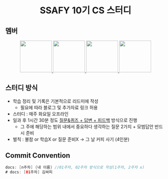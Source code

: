 <div align="center">
    <h1>SSAFY 10기 CS 스터디</h1>
</div>

## 멤버
<div align="center">
  <a href="https://github.com/takealook97">
      <img src="https://github.com/takealook97.png/" width="100">
  </a>
  <a href="https://github.com/cheoljunpark">
      <img src="https://github.com/cheoljunpark.png/" width="100">
  </a>
  <a href="https://github.com/annyoon">
      <img src="https://github.com/annyoon.png/" width="100">
  </a>
  <a href="https://github.com/Lainlnya">
      <img src="https://github.com/Lainlnya.png/" width="100">
  </a>
</div>

## 스터디 방식
- 학습 정리 및 기록은 기본적으로 리드미에 작성
    - 필요에 따라 블로그 및 추가자료 링크 허용
- 스터디 : 매주 화요일 오프라인
- 일과 후 1시간 30분 정도 <U>질문&퀴즈 + 답변 + 피드백</U> 방식으로 진행
    - 그 주에 해당하는 범위 내에서 중요하다 생각하는 질문 2가지 + 모범답안 반드시 준비
- 벌칙 : 불참 or 학습X or 질문 준비X → 그 날 커피 사기 (4인분)

## Commit Convention
```java
docs: [n주차] {내 이름} //01주차, 02주차 방식으로 작성(1주차, 2주차 x)
# docs: [01주차] 김싸피
```
